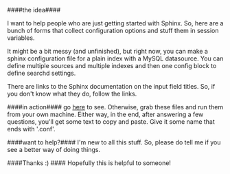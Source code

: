 ####the idea####

I want to help people who are just getting started with Sphinx. So, here are a bunch of forms that collect configuration options and stuff them in session variables. 

It might be a bit messy (and unfinished), but right now, you can make a sphinx configuration file for a plain index with a MySQL datasource. You can define multiple sources and multiple indexes and then one config block to define searchd settings. 

There are links to the Sphinx documentation on the input field titles. So, if you don't know what they do, follow the links.

####in action####
go [here](http://stevenjbarker.comoj.com) to see. Otherwise, grab these files and run them from your own machine. Either way, in the end, after answering a few questions, you'll get some text to copy and paste. Give it some name that ends with '.conf'.

####want to help?####
I'm new to all this stuff. So, please do tell me if you see a better way of doing things.

####Thanks :) ####
Hopefully this is helpful to someone!


